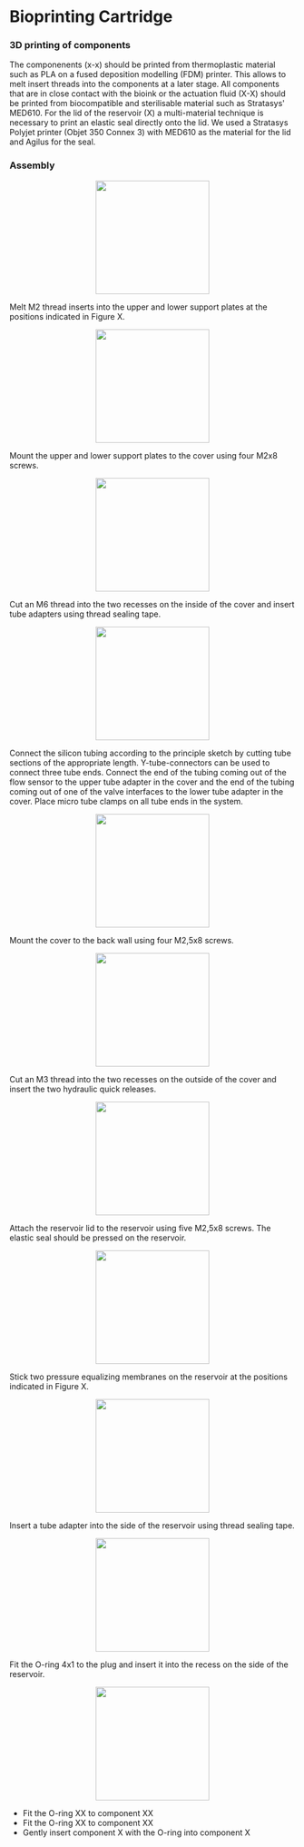 # Bioprinting Cartridge

### 3D printing of components

The componenents (x-x) should be printed from thermoplastic material such as PLA on a fused deposition modelling (FDM) printer.
This allows to melt insert threads into the components at a later stage. 
All components that are in close contact with the bioink or the actuation fluid (X-X) should be printed from biocompatible and sterilisable material such as Stratasys' MED610.
For the lid of the reservoir (X) a multi-material technique is necessary to print an elastic seal directly onto the lid.
We used a Stratasys Polyjet printer (Objet 350 Connex 3) with MED610 as the material for the lid and Agilus for the seal. 


### Assembly

<p align="center">
  <img src="../Abbildungen/Montage_12.svg" width=200>
</p>

Melt M2 thread inserts into the upper and lower support plates at the positions indicated in Figure X.

<p align="center">
  <img src="../Abbildungen/Montage_13.svg" width=200>
</p>

Mount the upper and lower support plates to the cover using four M2x8 screws.

<p align="center">
  <img src="../Abbildungen/Montage_14.svg" width=200>
</p>

Cut an M6 thread into the two recesses on the inside of the cover and insert tube adapters using thread sealing tape.

<p align="center">
  <img src="../Abbildungen/Montage_15.svg" width=200>
</p>

Connect the silicon tubing according to the principle sketch by cutting tube sections of the appropriate length. Y-tube-connectors can be used to connect three tube ends. Connect the end of the tubing coming out of the flow sensor to the upper tube adapter in the cover and the end of the tubing coming out of one of the valve interfaces to the lower tube adapter in the cover. Place micro tube clamps on all tube ends in the system.

<p align="center">
  <img src="../Abbildungen/Montage_16.svg" width=200>
</p>

Mount the cover to the back wall using four M2,5x8 screws.

<p align="center">
  <img src="../Abbildungen/Montage_17.svg" width=200>
</p>

Cut an M3 thread into the two recesses on the outside of the cover and insert the two hydraulic quick releases.

<p align="center">
  <img src="../Abbildungen/Montage_18.svg" width=200>
</p>

Attach the reservoir lid to the reservoir using five M2,5x8 screws. The elastic seal should be pressed on the reservoir.

<p align="center">
  <img src="../Abbildungen/Montage_19.svg" width=200>
</p>

Stick two pressure equalizing membranes on the reservoir at the positions indicated in Figure X.

<p align="center">
  <img src="../Abbildungen/Montage_20.svg" width=200>
</p>

Insert a tube adapter into the side of the reservoir using thread sealing tape.

<p align="center">
  <img src="../Abbildungen/Montage_21.svg" width=200>
</p>

Fit the O-ring 4x1 to the plug and insert it into the recess on the side of the reservoir.

<p align="center">
  <img src="../Abbildungen/Montage_22.svg" width=200>
</p>

- Fit the O-ring XX to component XX
- Fit the O-ring XX to component XX
- Gently insert component X with the O-ring into component X
  
